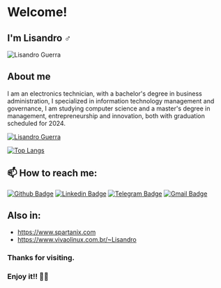
<!-- <img align="right" width="320" src="Mars_Virtual_Photo_1.png"> -->
 
# Welcome!
 
## I'm Lisandro ♂️

<p align="left"> <img src="https://komarev.com/ghpvc/?username=LisandroGuerra" alt="Lisandro Guerra" /> </p>

## About me

I am an electronics technician, with a bachelor's degree in business administration, I specialized in information technology management and governance, I am studying computer science and a master's degree in management, entrepreneurship and innovation, both with graduation scheduled for 2024.

<a href="#">
  <img src="https://github-readme-stats.vercel.app/api?username=LisandroGuerra&show_icons=true&theme=vision-friendly-dark" alt="Lisandro Guerra"/>
</a>


  [![Top Langs](https://github-readme-stats.vercel.app/api/top-langs/?username=LisandroGuerra&layout=compact&theme=vision-friendly-dark)](https://github.com/LisandroGuerra)

 
<!-- ### Things that I love:
- 💻 Computers and technology
- 🐧 GNU/Linux 
- 🐚 Shell Script
- 🐍 Python
- ⚛️ Eletronics
- 🤖 Robotics
- 🎮 Video Games
- 🐾 Pets
- 🏀 Basketball
- 🥋 Karate
- 🤿 Dive -->

## 📫 How to reach me:
[![Github Badge](https://img.shields.io/badge/-Github-000?style=flat-square&logo=Github&logoColor=white&link=https://github.com/LisandroGuerra)](https://github.com/LisandroGuerra)
[![Linkedin Badge](https://img.shields.io/badge/-LinkedIn-blue?style=flat-square&logo=Linkedin&logoColor=white&link=https://www.linkedin.com/in/lisandro-guerra)](https://www.linkedin.com/in/lisandro-guerra)
[![Telegram Badge](https://img.shields.io/badge/-Telegram-9CF?style=flat-square&labelColor=9CF&logo=telegram&logoColor=white&link=https://t.me/LisandroGuerra)](https://t.me/LisandroGuerra)
[![Gmail Badge](https://img.shields.io/badge/-Gmail-c14438?style=flat-square&logo=Gmail&logoColor=white&link=mailto:lix@spartanix.com)](mailto:lix@spartanix.com)
 
## Also in:
- https://www.spartanix.com
- https://www.vivaolinux.com.br/~Lisandro



### Thanks for visiting. 
 
### Enjoy it!! 🙋‍♂️

